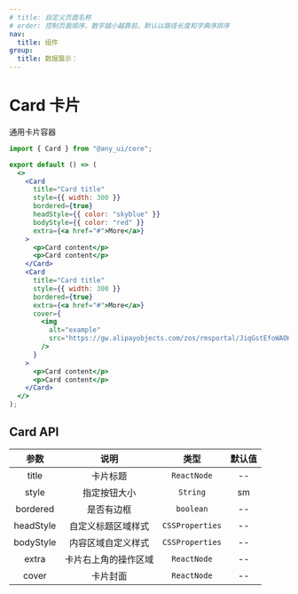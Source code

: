 ```yaml
---
# title: 自定义页面名称
# order: 控制页面顺序，数字越小越靠前，默认以路径长度和字典序排序
nav:
  title: 组件
group:
  title: 数据展示：
---
```


# Card 卡片

通用卡片容器

```jsx
import { Card } from "@any_ui/core";

export default () => (
  <>
    <Card
      title="Card title"
      style={{ width: 300 }}
      bordered={true}
      headStyle={{ color: "skyblue" }}
      bodyStyle={{ color: "red" }}
      extra={<a href="#">More</a>}
    >
      <p>Card content</p>
      <p>Card content</p>
    </Card>
    <Card
      title="Card title"
      style={{ width: 300 }}
      bordered={true}
      extra={<a href="#">More</a>}
      cover={
        <img
          alt="example"
          src="https://gw.alipayobjects.com/zos/rmsportal/JiqGstEfoWAOHiTxclqi.png"
        />
      }
    >
      <p>Card content</p>
      <p>Card content</p>
    </Card>
  </>
);
```

## Card API

|   参数    |         说明         |      类型       | 默认值 |
| :-------: | :------------------: | :-------------: | :----: |
|   title   |       卡片标题       |   `ReactNode`   |   --   |
|   style   |     指定按钮大小     |    `String`     |   sm   |
| bordered  |      是否有边框      |    `boolean`    |   --   |
| headStyle |  自定义标题区域样式  | `CSSProperties` |   --   |
| bodyStyle |  内容区域自定义样式  | `CSSProperties` |   --   |
|   extra   | 卡片右上角的操作区域 |   `ReactNode`   |   --   |
|   cover   |       卡片封面       |   `ReactNode`   |   --   |
